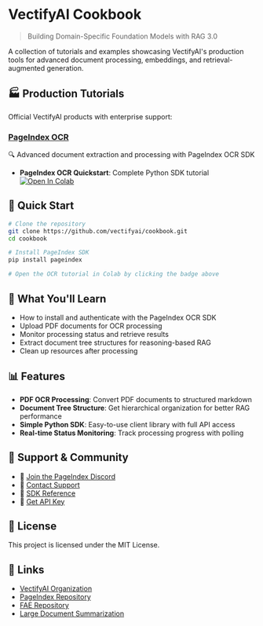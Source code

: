 # VectifyAI Cookbook

> Building Domain-Specific Foundation Models with RAG 3.0

A collection of tutorials and examples showcasing VectifyAI's production tools for advanced document processing, embeddings, and retrieval-augmented generation.

## 🏭 Production Tutorials

Official VectifyAI products with enterprise support:

### [PageIndex OCR](./ocr/)
🔍 Advanced document extraction and processing with PageIndex OCR SDK
- **PageIndex OCR Quickstart**: Complete Python SDK tutorial [![Open In Colab](https://colab.research.google.com/assets/colab-badge.svg)](https://colab.research.google.com/github/vectifyai/cookbook/blob/main/ocr/pageindex_ocr_example.ipynb)

## 🚀 Quick Start

```bash
# Clone the repository
git clone https://github.com/vectifyai/cookbook.git
cd cookbook

# Install PageIndex SDK
pip install pageindex

# Open the OCR tutorial in Colab by clicking the badge above
```

## 🔧 What You'll Learn

- How to install and authenticate with the PageIndex OCR SDK
- Upload PDF documents for OCR processing
- Monitor processing status and retrieve results
- Extract document tree structures for reasoning-based RAG
- Clean up resources after processing

## 📊 Features

- **PDF OCR Processing**: Convert PDF documents to structured markdown
- **Document Tree Structure**: Get hierarchical organization for better RAG performance
- **Simple Python SDK**: Easy-to-use client library with full API access
- **Real-time Status Monitoring**: Track processing progress with polling

## 🤝 Support & Community

- 🤝 [Join the PageIndex Discord](https://discord.gg/VuXuf29EUj)
- 📨 [Contact Support](https://ii2abc2jejf.typeform.com/to/meB40zV0)
- 📖 [SDK Reference](https://pageindex.ai/ocr/sdk)
- 🔑 [Get API Key](https://dash.pageindex.ai/api-keys)

## 📄 License

This project is licensed under the MIT License.

## 🔗 Links

- [VectifyAI Organization](https://github.com/vectifyai)
- [PageIndex Repository](https://github.com/VectifyAI/PageIndex)
- [FAE Repository](https://github.com/VectifyAI/FAE)
- [Large Document Summarization](https://github.com/VectifyAI/LargeDocumentSummarization)